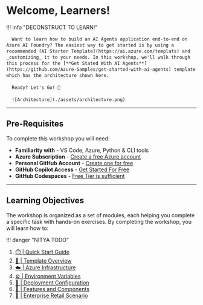 # Welcome, Learners!

!!! info "DECONSTRUCT TO LEARN!"

      Want to learn how to build an AI Agents application end-to-end on Azure AI Foundry? The easiest way to get started is by using a recommended [AI Starter Template](https://ai.azure.com/templats) and _customizing_ it to your needs. In this workshop, we'll walk through this process for the [**Get Stated With AI Agents**](https://github.com/Azure-Samples/get-started-with-ai-agents) template which has the architecture shown here. 

      Ready? Let's Go! 🚀

      ![Architecture](./assets/architecture.png)

---

## Pre-Requisites

To complete this workshop you will need:

- **Familiarity with** -  VS Code, Azure, Python & CLI tools
- **Azure Subscription** - [Create a free Azure account](https://azure.microsoft.com/free/) 
- **Personal GitHub Account** - [Create one for free](https://github.com/signup) 
- **GitHub Copilot Access** - [Get Started For Free](https://docs.github.com/copilot/quickstart) 
- **GitHub Codespaces** - [Free Tier is sufficient](https://docs.github.com/billing/managing-billing-for-github-codespaces/about-billing-for-github-codespaces) 


---

## Learning Objectives

The workshop is organized as a set of modules, each helping you complete a specific task with hands-on exercises. By completing the workshop, you will learn how to:

!!! danger "NITYA TODO"

1. [⏱️ | Quick Start Guide](./1-Quickstart.md)
2. [📖 | Template Overview](./2-Template-Overview.md)
3. [☁️ | Azure Infrastructure](./3-Azure-Infrastructure.md)
4. [⚙️ | Environment Variables](./4-Environment-Variables.md)
5. [🚀 | Deployment Configuration](./5-Deployment-Configuration.md)
6. [🧰 | Features and Components](./6-Features-and-Components.md)
7. [🛒 | Enterprise Retail Scenario](./7-Enterprise-Retail-Scenario.md)


